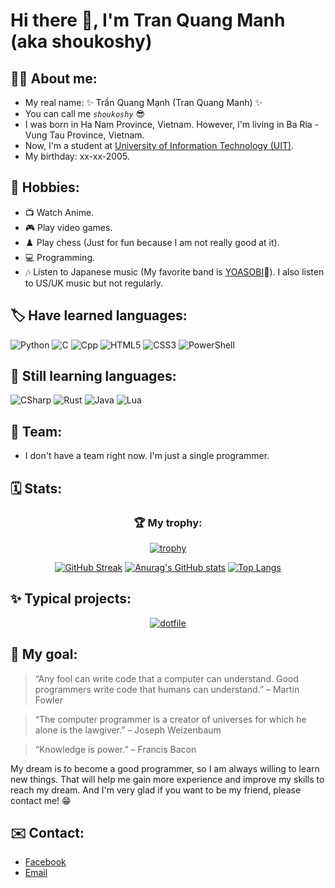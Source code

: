 # Hi there 👋, I'm Tran Quang Manh (aka shoukoshy)

## 🧑‍🦰 About me:
  * My real name: ✨ Trần Quang Mạnh (Tran Quang Manh) ✨
  * You can call me _*`shoukoshy`*_ 😎
  * I was born in Ha Nam Province, Vietnam. However, I'm living in Ba Ria - Vung Tau Province, Vietnam. 
  * Now, I'm a student at [University of Information Technology (UIT)](https://en.uit.edu.vn/ "UIT's Homepage").
  * My birthday: xx-xx-2005.

## 🥰 Hobbies:
 * 📺 Watch Anime.
 * 🎮 Play video games.
 * ♟️ Play chess (Just for fun because I am not really good at it).
 * 💻 Programming.
 * 🎶 Listen to Japanese music (My favorite band is [YOASOBI](https://www.youtube.com/channel/UCvpredjG93ifbCP1Y77JyFA "YOASOBI's YouTube channel")💖). I also listen to US/UK music but not regularly.

## 🏷️ Have learned languages:
![Python](https://img.shields.io/badge/Python-3776AB?style=for-the-badge&logo=python&logoColor=white)
![C](https://img.shields.io/badge/C-00599C?style=for-the-badge&logo=c&logoColor=white)
![Cpp](https://img.shields.io/badge/C%2B%2B-00599C?style=for-the-badge&logo=c%2B%2B&logoColor=white)
![HTML5](https://img.shields.io/badge/HTML5-E34F26?style=for-the-badge&logo=html5&logoColor=white)
![CSS3](https://img.shields.io/badge/CSS3-1572B6?style=for-the-badge&logo=css3&logoColor=white)
![PowerShell](https://img.shields.io/badge/Powershell-2CA5E0?style=for-the-badge&logo=powershell&logoColor=white)

## 🌟 Still learning languages:
![CSharp](https://img.shields.io/badge/C%23-239120?style=for-the-badge&logo=c-sharp&logoColor=white)
![Rust](https://img.shields.io/badge/Rust-000000?style=for-the-badge&logo=rust&logoColor=white)
![Java](https://img.shields.io/badge/Java-ED8B00?style=for-the-badge&logo=openjdk&logoColor=white)
![Lua](https://img.shields.io/badge/Lua-2C2D72?style=for-the-badge&logo=lua&logoColor=white)

## 💪 Team:
 * I don't have a team right now. I'm just a single programmer.

## 🗓️ Stats:
 <div align="center">

 ### 🏆 My trophy:
   [![trophy](https://github-profile-trophy.vercel.app/?username=shoukoshy&theme=gruvbox&column=7&row=2)](https://github.com/ryo-ma/github-profile-trophy)
  
  </div>

 <div align="center">
 
  [![GitHub Streak](https://streak-stats.demolab.com?user=shoukoshy&theme=gruvbox&border_radius=10&card_width=500)](https://git.io/streak-stats)
  [![Anurag's GitHub stats](https://github-readme-stats.vercel.app/api?username=shoukoshy&show_icons=true&theme=gruvbox&card_width=500)](https://github.com/anuraghazra/github-readme-stats)
  [![Top Langs](https://github-readme-stats.vercel.app/api/top-langs/?username=shoukoshy&langCount=6&theme=gruvbox&layout=donut)](https://github.com/anuraghazra/github-readme-stats)

</div>

## ✨ Typical projects:
<div align="center">
 
[![dotfile](https://github-readme-stats.vercel.app/api/pin/?username=shoukoshy&repo=dotfile&show_owner=true&theme=gruvbox)](https://github.com/shoukoshy/dotfile)

</div>

## 🎯 My goal:
> “Any fool can write code that a computer can understand. Good programmers write code that humans can understand.” – Martin Fowler <br>

> “The computer programmer is a creator of universes for which he alone is the lawgiver.” – Joseph Weizenbaum <br>

> “Knowledge is power.” – Francis Bacon <br>

My dream is to become a good programmer, so I am always willing to learn new things. That will help me gain more experience and improve my skills to reach my dream. And I'm very glad if you want to be my friend, please contact me! 😁

## ✉️ Contact:
- [Facebook](https://www.facebook.com/manhtran.shoukoshy "Personal Facebook")
- [Email](mailto:manhtran050805@gmail.com "Personal Email")
